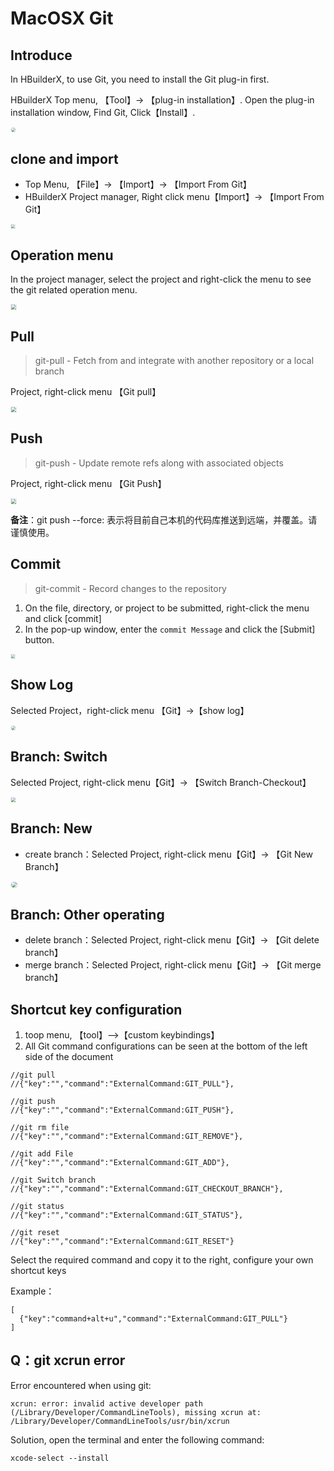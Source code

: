 # MacOSX Git

## Introduce

In HBuilderX, to use Git, you need to install the Git plug-in first. 

HBuilderX Top menu, 【Tool】-> 【plug-in installation】. Open the plug-in installation window, Find Git, Click【Install】.

<img src="/static/snapshots/tutorial/source_control/plugin_macosx_en.png" style="zoom: 45%;border: 1px solid #eee;border-radius: 20px;"/>

## clone and import

- Top Menu, 【File】-> 【Import】-> 【Import From Git】
- HBuilderX Project manager, Right click menu【Import】-> 【Import From Git】

<img src="/static/snapshots/tutorial/source_control/git_macosx_clone_en.jpg" style="zoom:40%;border: 1px solid #eee;" />

## Operation menu

In the project manager, select the project and right-click the menu to see the git related operation menu.

<img src="/static/snapshots/tutorial/source_control/git-new-show.png" style="zoom:50%; border: 1px solid #eee;" />

## Pull

> git-pull - Fetch from and integrate with another repository or a local branch

Project, right-click menu 【Git pull】

<img src="/static/snapshots/tutorial/source_control/git-new-pull-en.png" style="zoom:50%; border: 1px solid #eee;" />

## Push

> git-push - Update remote refs along with associated objects

Project, right-click menu 【Git Push】

<img src="/static/snapshots/tutorial/source_control/git-new-push-en.png" style="zoom:50%; border: 1px solid #eee;" />

**备注**：git push --force: 表示将目前自己本机的代码库推送到远端，并覆盖。请谨慎使用。

## Commit

> git-commit - Record changes to the repository

1. On the file, directory, or project to be submitted, right-click the menu and click [commit]
2. In the pop-up window, enter the `commit Message` and click the [Submit] button.

<img src="/static/snapshots/tutorial/source_control/git_macosx_ac_en.jpg" style="zoom:40%; border: 1px solid #eee;" />

## Show Log

Selected Project，right-click menu 【Git】->【show log】

<img src="/static/snapshots/tutorial/source_control/git_macosx_log_en.png" style="zoom:45%; border: 1px solid #eee;border-radius: 20px;" />

## Branch: Switch

Selected Project, right-click menu【Git】-> 【Switch Branch-Checkout】
 
<img src="/static/snapshots/tutorial/source_control/git-switch-branch-en.png" style="zoom:45%; border: 1px solid #eee;" />

## Branch: New

- create branch：Selected Project, right-click menu【Git】-> 【Git New Branch】

<img src="/static/snapshots/tutorial/source_control/git_macosx_branch_en.jpg" style="zoom:60%; border: 1px solid #eee;border-radius: 20px;" />

## Branch: Other operating


- delete branch：Selected Project, right-click menu【Git】-> 【Git delete branch】
- merge branch：Selected Project, right-click menu【Git】-> 【Git merge branch】 

## Shortcut key configuration

1. toop menu, 【tool】-->【custom keybindings】
2. All Git command configurations can be seen at the bottom of the left side of the document

```
//git pull
//{"key":"","command":"ExternalCommand:GIT_PULL"},

//git push
//{"key":"","command":"ExternalCommand:GIT_PUSH"},

//git rm file
//{"key":"","command":"ExternalCommand:GIT_REMOVE"},

//git add File
//{"key":"","command":"ExternalCommand:GIT_ADD"},

//git Switch branch
//{"key":"","command":"ExternalCommand:GIT_CHECKOUT_BRANCH"},

//git status
//{"key":"","command":"ExternalCommand:GIT_STATUS"},

//git reset
//{"key":"","command":"ExternalCommand:GIT_RESET"}
```

Select the required command and copy it to the right, configure your own shortcut keys

Example：

```
[  
  {"key":"command+alt+u","command":"ExternalCommand:GIT_PULL"} 
]
```

## Q：git xcrun error

Error encountered when using git:

```
xcrun: error: invalid active developer path (/Library/Developer/CommandLineTools), missing xcrun at: /Library/Developer/CommandLineTools/usr/bin/xcrun
```

Solution, open the terminal and enter the following command:

```
xcode-select --install
```